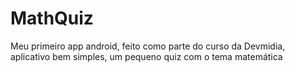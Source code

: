 # MathQuiz
Meu primeiro app android, feito como parte do curso da Devmidia, aplicativo bem simples, um pequeno quiz com o tema matemática
